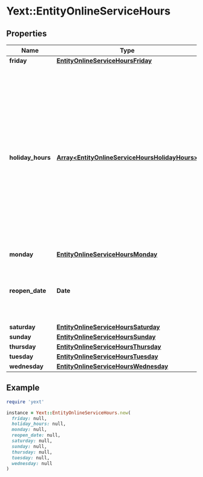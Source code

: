# Yext::EntityOnlineServiceHours

## Properties

| Name | Type | Description | Notes |
| ---- | ---- | ----------- | ----- |
| **friday** | [**EntityOnlineServiceHoursFriday**](EntityOnlineServiceHoursFriday.md) |  | [optional] |
| **holiday_hours** | [**Array&lt;EntityOnlineServiceHoursHolidayHours&gt;**](EntityOnlineServiceHoursHolidayHours.md) |  **NOTE:** The list of Holiday Hours that you send us must be comprehensive. For example, if you send us a list of Holiday Hours that does not include Holiday Hours that you sent in your last update, Yext considers the missing Holiday Hours to be deleted, and we remove them.   Array must be ordered.   Filtering Type: &#x60;list of object&#x60; | [optional] |
| **monday** | [**EntityOnlineServiceHoursMonday**](EntityOnlineServiceHoursMonday.md) |  | [optional] |
| **reopen_date** | **Date** |  Date must be on or after 1970-01-01 Date must be before or on 2038-01-01  Filtering Type: &#x60;date&#x60; | [optional] |
| **saturday** | [**EntityOnlineServiceHoursSaturday**](EntityOnlineServiceHoursSaturday.md) |  | [optional] |
| **sunday** | [**EntityOnlineServiceHoursSunday**](EntityOnlineServiceHoursSunday.md) |  | [optional] |
| **thursday** | [**EntityOnlineServiceHoursThursday**](EntityOnlineServiceHoursThursday.md) |  | [optional] |
| **tuesday** | [**EntityOnlineServiceHoursTuesday**](EntityOnlineServiceHoursTuesday.md) |  | [optional] |
| **wednesday** | [**EntityOnlineServiceHoursWednesday**](EntityOnlineServiceHoursWednesday.md) |  | [optional] |

## Example

```ruby
require 'yext'

instance = Yext::EntityOnlineServiceHours.new(
  friday: null,
  holiday_hours: null,
  monday: null,
  reopen_date: null,
  saturday: null,
  sunday: null,
  thursday: null,
  tuesday: null,
  wednesday: null
)
```

